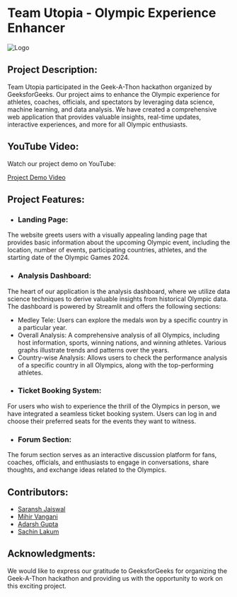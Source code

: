 
# Team Utopia - Olympic Experience Enhancer





![Logo](https://th.bing.com/th/id/R.0f85c8d9175ae38cfa979f4a5b34705b?rik=57x%2bzhxbK15wvQ&riu=http%3a%2f%2flevelupcollege.com%2fwp-content%2fuploads%2f2022%2f07%2fgfg-logo.png&ehk=R0uZjD8Jzzhk3nFfYzt3T2bSE2wgykuNh1DXqOO7bfg%3d&risl=&pid=ImgRaw&r=0)


## Project Description:
Team Utopia participated in the Geek-A-Thon hackathon organized by GeeksforGeeks. Our project aims to enhance the Olympic experience for athletes, coaches, officials, and spectators by leveraging data science, machine learning, and data analysis. We have created a comprehensive web application that provides valuable insights, real-time updates, interactive experiences, and more for all Olympic enthusiasts.
## YouTube Video:

Watch our project demo on YouTube:

[ Project Demo Video](https://www.youtube.com/watch?v=nfp2geC0j-w&feature=youtu.be&ab_channel=SaranshJaiswal)
## Project Features:

- ### Landing Page:
The website greets users with a visually appealing landing page that provides basic information about the upcoming Olympic event, including the location, number of events, participating countries, athletes, and the starting date of the Olympic Games 2024.
- ### Analysis Dashboard:
The heart of our application is the analysis dashboard, where we utilize data science techniques to derive valuable insights from historical Olympic data. The dashboard is powered by Streamlit and offers the following sections:

- Medley Tele: Users can explore the medals won by a specific country in a particular year.
- Overall Analysis: A comprehensive analysis of all Olympics, including host information, sports, winning nations, and winning athletes. Various graphs illustrate trends and patterns over the years.
- Country-wise Analysis: Allows users to check the performance analysis of a specific country in all Olympics, along with the top-performing athletes.
- ### Ticket Booking System:
For users who wish to experience the thrill of the Olympics in person, we have integrated a seamless ticket booking system. Users can log in and choose their preferred seats for the events they want to witness.
- ### Forum Section:
The forum section serves as an interactive discussion platform for fans, coaches, officials, and enthusiasts to engage in conversations, share thoughts, and exchange ideas related to the Olympics.


## Contributors:
- [Saransh Jaiswal](https://github.com/DripYeager)
- [Mihir Vangani](https://github.com/MihirVangani17)
- [Adarsh Gupta](https://github.com/adarshAD6394)
- [Sachin Lakum](https://github.com/wolv3rine1304)


## Acknowledgments:
We would like to express our gratitude to GeeksforGeeks for organizing the Geek-A-Thon hackathon and providing us with the opportunity to work on this exciting project.

